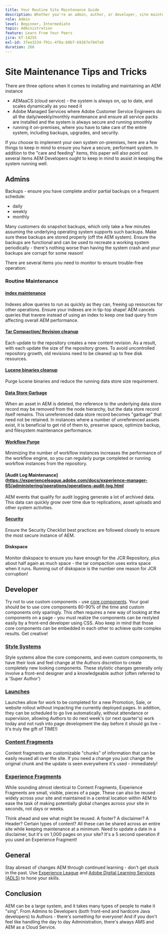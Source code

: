 ```yaml
---
title: Your Routine Site Maintenance Guide
description: Whether you're an admin, author, or developer, site maintenance touches every aspect of your AEM Sites instance. Use this guide to ensure your strategy is set up for success.
role: Admin
level: Beginner, Intermediate
topic: Administration
feature: Learn From Your Peers
jira: KT-14255
exl-id: 37ee3234-f91c-4f0a-b0b7-b9167e7847a9
duration: 266
---
```

# Site Maintenance Tips and Tricks

There are three options when it comes to installing and maintaining an AEM instance 

* AEMaaCS (cloud service) - the system is always on, up to date, and scales dynamically as you need it
* Adobe Managed Services where Adobe Customer Service Engineers do all the daily/weekly/monthly maintenance and ensure all service packs are installed and the system is always secure and running smoothly
* running it on-premises, where you have to take care of the entire system, including backups, upgrades, and security.

If you choose to implement your own system on-premises, here are a few things to keep in mind to ensure you have a secure, performant system. In addition to the "care and feeding" items, this paper will also point out several items AEM Developers ought to keep in mind to assist in keeping the system running well.

## Admins

Backups - ensure you have complete and/or partial backups on a frequent schedule:

* daily
* weekly
* monthly

Many customers do snapshot backups, which only take a few minutes assuming the underlying operating system supports such backups. Make sure these backups are stored properly (off the AEM system). Ensure the backups are functional and can be used to recreate a working system periodically - there's nothing worse than having the system crash and your backups are corrupt for some reason!

There are several items you need to monitor to ensure trouble-free operation:

### Routine Maintenance

#### [index maintenance](https://experienceleague.adobe.com/docs/experience-manager-65/deploying/practices/best-practices-for-queries-and-indexing.html?lang=en)

Indexes allow queries to run as quickly as they can, freeing up resources for other operations. Ensure your indexes are in tip-top shape! AEM cancels queries that travere instead of using an index to keep one bad query from affecting overall AEM performance.

#### [Tar Compaction/ Revision cleanup](https://experienceleague.adobe.com/docs/experience-manager-65/deploying/deploying/revision-cleanup.html?lang=en)

Each update to the repository creates a new content revision. As a result, with each update the size of the repository grows. To avoid uncontrolled repository growth, old revisions need to be cleaned up to free disk resources.

#### [Lucene binaries cleanup](https://experienceleague.adobe.com/docs/experience-manager-65/administering/operations/operations-dashboard.html#automated-maintenance-tasks)

Purge lucene binaries and reduce the running data store size requirement.

#### [Data Store Garbage](https://experienceleague.adobe.com/docs/experience-manager-65/administering/operations/data-store-garbage-collection.html)

When an asset in AEM is deleted, the reference to the underlying data store record may be removed from the node hierarchy, but the data store record itself remains. This unreferenced data store record becomes "garbage" that need not be retained. In instances where a number of unreferenced assets exist, it is beneficial to get rid of them to, preserve space, optimize backup, and filesystem maintenance performance.

#### [Workflow Purge](https://experienceleague.adobe.com/docs/experience-manager-65/administering/operations/workflows-administering.html)

Minimizing the number of workflow instances increases the performance of the workflow engine, so you can regularly purge completed or running workflow instances from the repository.

#### [Audit Log Maintenance](https://experienceleague.adobe.com/docs/experience-manager-65/administering/operations/operations-audit-log.html

AEM events that qualify for audit logging generate a lot of archived data. This data can quickly grow over time due to replications, asset uploads and other system activities.

#### [Security](https://experienceleague.adobe.com/docs/experience-manager-65/administering/security/security-checklist.html?lang=en)

Ensure the Security Checklist best practices are followed closely to ensure the most secure instance of AEM.

#### Diskspace

Monitor diskspace to ensure you have enough for the JCR Repository, plus about half again as much space - the tar compaction uses extra space when it runs. Running out of diskspace is the number one reason for JCR corruption!

## Developer

Try not to use custom components - use [core components](https://www.aemcomponents.dev/). Your goal should be to use core components 80-90% of the time and custom components only sparingly. This often requires a new way of looking at the components on a page - you must realize the components can be restyled easily by a front-end developer using CSS. Also keep in mind that those core components can be embedded in each other to achieve quite complex results. Get creative!

### [Style Systems](https://experienceleague.adobe.com/docs/experience-manager-65/authoring/siteandpage/style-system.html?lang=en)

Style systems allow the core components, and even custom components, to have their look and feel change at the Authors discretion to create completely new looking components. These stylistic changes generally only involve a front-end designer and a knowledgeable author (often referred to a 'Super Author')

### [Launches](https://experienceleague.adobe.com/docs/experience-manager-cloud-service/content/sites/authoring/launches/overview.html?lang=en) 

Launches allow for work to be completed for a new Promotion, Sale, or website rollout without impacting the currently deployed pages. In addition, they can be scheduled to go live automatically, without attendance or supervision, allowing Authors to do next week's (or next quarter's) work today and not rush into page development the day before it should go live - it's truly the gift of TIME!)

### [Content Fragments](https://experienceleague.adobe.com/docs/experience-manager-65/assets/fragments/content-fragments.html)

Content fragments are customizable "chunks" of information that can be easily reused all over the site. If you need a change you just change the original chunk and the update is seen everywhere it's used - immediately!

### [Experience Fragments](https://experienceleague.adobe.com/docs/experience-manager-learn/sites/experience-fragments/experience-fragments-feature-video-use.html?lang=en)

While sounding almost identical to Content Fragments, Experience Fragments are small, visible, pieces of a page. These can also be reused widely across your site and maintained in a central location within AEM to ease the task of making potentially global changes across your site in seconds, not days or weeks.

Think ahead and see what might be reused. A footer? A disclaimer? A Header? Certain types of content? All these can be shared across an entire site while keeping maintenance at a minimum. Need to update a date in a disclaimer, but it's on 1,000 pages on your site? It's a 5 second operation if you used an Experience Fragment!

## General

Stay abreast of changes AEM through continued learning - don't get stuck in the past. Use [Experience League](https://experienceleague.adobe.com/docs/experience-manager-learn/sites/overview.html?lang=en) and [Adobe Digital Learning Services (ADLS)](https://learning.adobe.com/) to hone your skills.

## Conclusion

AEM can be a large system, and it takes many types of people to make it "sing". From Admins to Developers (both front-end and hardcore Java developers) to Authors - there's something for everyone! And if you don't feel like handling the day to day Administration, there's always AMS and AEM as a Cloud Service.
